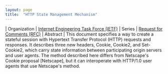 ```yaml
---
layout: page
title:  "HTTP State Management Mechanism"
---
```


| Organization | [Internet Engineering Task Force (IETF)](..)
| Series | [Request for Comments (RFC)](..)
| Abstract | This document specifies a way to create a stateful session with Hypertext Transfer Protocol (HTTP) requests and responses. It describes three new headers, Cookie, Cookie2, and Set-Cookie2, which carry state information between participating origin servers and user agents. The method described here differs from Netscape's Cookie proposal [Netscape], but it can interoperate with HTTP/1.0 user agents that use Netscape's method.